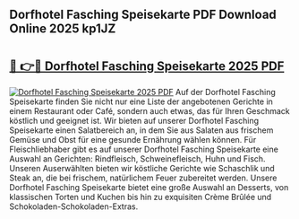 ## Dorfhotel Fasching Speisekarte PDF Download Online 2025 kp1JZ

# <h2><a href="http://gccl59.nevu.top/?p=Dorfhotel+Fasching+Speisekarte">🔗 👉🔴 Dorfhotel Fasching Speisekarte 2025 PDF</a></h2>

[![Dorfhotel Fasching Speisekarte 2025 PDF](https://i.imgur.com/dBaPXMq.png)](http://gccl59.nevu.top/?p=Dorfhotel+Fasching+Speisekarte)
Auf der Dorfhotel Fasching Speisekarte finden Sie nicht nur eine Liste der angebotenen Gerichte in einem Restaurant oder Café, sondern auch etwas, das für Ihren Geschmack köstlich und geeignet ist. Wir bieten auf unserer Dorfhotel Fasching Speisekarte einen Salatbereich an, in dem Sie aus Salaten aus frischem Gemüse und Obst für eine gesunde Ernährung wählen können. Für Fleischliebhaber gibt es auf unserer Dorfhotel Fasching Speisekarte eine Auswahl an Gerichten: Rindfleisch, Schweinefleisch, Huhn und Fisch. Unseren Auserwählten bieten wir köstliche Gerichte wie Schaschlik und Steak an, die bei frischem, natürlichem Feuer zubereitet werden. Unsere Dorfhotel Fasching Speisekarte bietet eine große Auswahl an Desserts, von klassischen Torten und Kuchen bis hin zu exquisiten Crème Brûlée und Schokoladen-Schokoladen-Extras.
